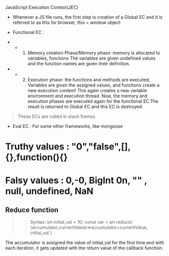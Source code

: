 JavaScript Execution Context(JEC)

- Whenever a JS file runs, the first step is creation of a Global EC and it is referred to as this
for browser, this = window object

- Functional EC : 
- - 1. Memory creation Phase/Memory phase: memory is allocated to variables, functions
The variables are given undefined values and the function names are given their definition.
- - 2. Execution phase: the functions and methods are executed,
Variables are given the assigned values, and functions create a new execution context! This again creates a new variable environment and execution thread. Now, the memory and execution phases are executed again for the functional EC.The result is returned to Global EC and this EC is destroyed.

> These ECs are called in stack frames.

- Eval EC : For some other frameworks, like mongoose


# Truthy values : "0","false",[],{},function(){}
# Falsy values : 0,-0, BigInt 0n, "" , null, undefined, NaN

## Reduce function
>> Syntax:
>> let initial_val = 10;
>> const var = arr.reduce(
>>    (accumulator,currentValue)=>accumulator+currentValue,
>>   initial_val
>>)

The accumulator is assigned the value of initial_val for the first time and with each iteration, it gets updated with the return value of the callback function.